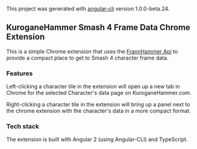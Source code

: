This project was generated with [angular-cli](https://github.com/angular/angular-cli) version 1.0.0-beta.24.

## KuroganeHammer Smash 4 Frame Data Chrome Extension

This is a simple Chrome extension that uses the [FrannHammer Api](https://github.com/Frannsoft/FrannHammer) to provide a compact place to get to Smash 4 character frame data.  

### Features 
Left-clicking a character tile in the extension will open up a new tab in Chrome for the selected Character's data page on KuroganeHammer.com.

Right-clicking a character tile in the extension will bring up a panel next to the chrome extension with the character's data in a more compact format.

### Tech stack
The extension is built with Angular 2 (using Angular-CLI) and TypeScript.  
